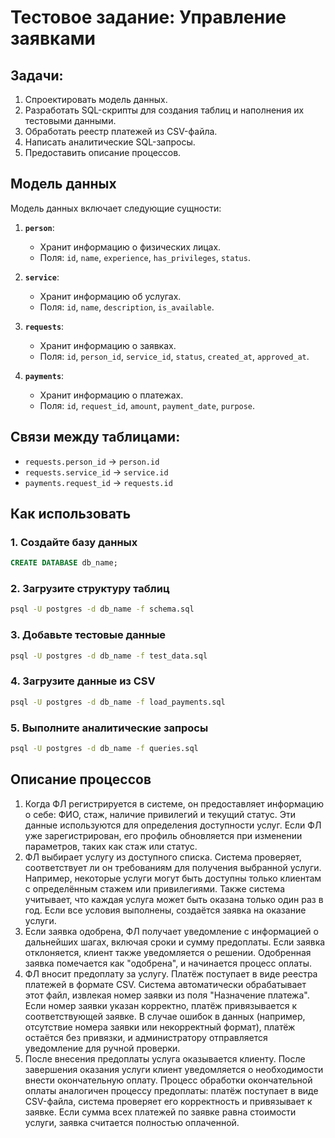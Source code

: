 # Тестовое задание: Управление заявками

## Задачи:
1. Спроектировать модель данных.
2. Разработать SQL-скрипты для создания таблиц и наполнения их тестовыми данными.
3. Обработать реестр платежей из CSV-файла.
4. Написать аналитические SQL-запросы.
5. Предоставить описание процессов.


## Модель данных

Модель данных включает следующие сущности:

1. **`person`**:
   - Хранит информацию о физических лицах.
   - Поля: `id`, `name`, `experience`, `has_privileges`, `status`.

2. **`service`**:
   - Хранит информацию об услугах.
   - Поля: `id`, `name`, `description`, `is_available`.

3. **`requests`**:
   - Хранит информацию о заявках.
   - Поля: `id`, `person_id`, `service_id`, `status`, `created_at`, `approved_at`.

4. **`payments`**:
   - Хранит информацию о платежах.
   - Поля: `id`, `request_id`, `amount`, `payment_date`, `purpose`.
  

## Связи между таблицами:
- `requests.person_id` → `person.id`
- `requests.service_id` → `service.id`
- `payments.request_id` → `requests.id`

## Как использовать

### 1. Создайте базу данных
```sql
CREATE DATABASE db_name;
```
### 2. Загрузите структуру таблиц
```bash
psql -U postgres -d db_name -f schema.sql
```
### 3. Добавьте тестовые данные
```bash
psql -U postgres -d db_name -f test_data.sql
```
### 4. Загрузите данные из CSV
```bash
psql -U postgres -d db_name -f load_payments.sql
```
### 5. Выполните аналитические запросы
```bash
psql -U postgres -d db_name -f queries.sql
```

## Описание процессов
1. Когда ФЛ регистрируется в системе, он предоставляет информацию о себе: ФИО, стаж, наличие привилегий и текущий статус. Эти данные используются для определения доступности услуг. Если ФЛ уже зарегистрирован, его профиль обновляется при изменении параметров, таких как стаж или статус.
2. ФЛ выбирает услугу из доступного списка. Система проверяет, соответствует ли он требованиям для получения выбранной услуги. Например, некоторые услуги могут быть доступны только клиентам с определённым стажем или привилегиями. Также система учитывает, что каждая услуга может быть оказана только один раз в год. Если все условия выполнены, создаётся заявка на оказание услуги.
3. Если заявка одобрена, ФЛ получает уведомление с информацией о дальнейших шагах, включая сроки и сумму предоплаты. Если заявка отклоняется, клиент также уведомляется о решении. Одобренная заявка помечается как "одобрена", и начинается процесс оплаты.
4. ФЛ вносит предоплату за услугу. Платёж поступает в виде реестра платежей в формате CSV. Система автоматически обрабатывает этот файл, извлекая номер заявки из поля "Назначение платежа". Если номер заявки указан корректно, платёж привязывается к соответствующей заявке. В случае ошибок в данных (например, отсутствие номера заявки или некорректный формат), платёж остаётся без привязки, и администратору отправляется уведомление для ручной проверки.
5. После внесения предоплаты услуга оказывается клиенту. После завершения оказания услуги клиент уведомляется о необходимости внести окончательную оплату. Процесс обработки окончательной оплаты аналогичен процессу предоплаты: платёж поступает в виде CSV-файла, система проверяет его корректность и привязывает к заявке. Если сумма всех платежей по заявке равна стоимости услуги, заявка считается полностью оплаченной.
